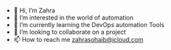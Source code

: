 - 👋 Hi, I’m Zahra
- 👀 I’m interested in the world of automation
- 🌱 I’m currently learning the DevOps automation Tools
- 💞️ I’m looking to collaborate on a project
- 📫 How to reach me zahrasohaib@icloud.com

<!---
Zhrasohaib/Zhrasohaib is a ✨ special ✨ repository because its `README.md` (this file) appears on your GitHub profile.
You can click the Preview link to take a look at your changes.
--->
